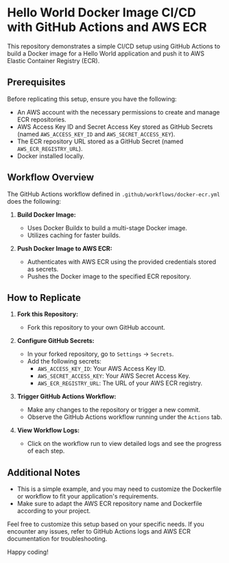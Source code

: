 # Hello World Docker Image CI/CD with GitHub Actions and AWS ECR

This repository demonstrates a simple CI/CD setup using GitHub Actions to build a Docker image for a Hello World application and push it to AWS Elastic Container Registry (ECR).

## Prerequisites

Before replicating this setup, ensure you have the following:

- An AWS account with the necessary permissions to create and manage ECR repositories.
- AWS Access Key ID and Secret Access Key stored as GitHub Secrets (named `AWS_ACCESS_KEY_ID` and `AWS_SECRET_ACCESS_KEY`).
- The ECR repository URL stored as a GitHub Secret (named `AWS_ECR_REGISTRY_URL`).
- Docker installed locally.

## Workflow Overview

The GitHub Actions workflow defined in `.github/workflows/docker-ecr.yml` does the following:

1. **Build Docker Image:**
   - Uses Docker Buildx to build a multi-stage Docker image.
   - Utilizes caching for faster builds.

2. **Push Docker Image to AWS ECR:**
   - Authenticates with AWS ECR using the provided credentials stored as secrets.
   - Pushes the Docker image to the specified ECR repository.

## How to Replicate

1. **Fork this Repository:**
   - Fork this repository to your own GitHub account.

2. **Configure GitHub Secrets:**
   - In your forked repository, go to `Settings` -> `Secrets`.
   - Add the following secrets:
     - `AWS_ACCESS_KEY_ID`: Your AWS Access Key ID.
     - `AWS_SECRET_ACCESS_KEY`: Your AWS Secret Access Key.
     - `AWS_ECR_REGISTRY_URL`: The URL of your AWS ECR registry.

3. **Trigger GitHub Actions Workflow:**
   - Make any changes to the repository or trigger a new commit.
   - Observe the GitHub Actions workflow running under the `Actions` tab.

4. **View Workflow Logs:**
   - Click on the workflow run to view detailed logs and see the progress of each step.

## Additional Notes

- This is a simple example, and you may need to customize the Dockerfile or workflow to fit your application's requirements.
- Make sure to adapt the AWS ECR repository name and Dockerfile according to your project.

Feel free to customize this setup based on your specific needs. If you encounter any issues, refer to GitHub Actions logs and AWS ECR documentation for troubleshooting.

Happy coding!
